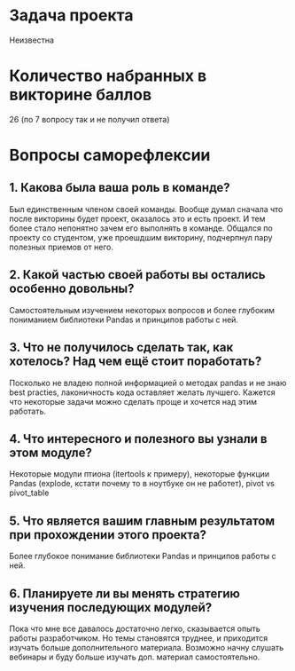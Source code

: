 # Задача проекта

Неизвестна

# Количество набранных в викторине баллов

26 (по 7 вопросу так и не получил ответа)

# Вопросы саморефлексии
## 1. Какова была ваша роль в команде?
Был единственным членом своей команды. Вообще думал сначала что после викторины будет проект, оказалось это и есть проект. И тем более стало непонятно зачем его выполнять в команде.
Общался по проекту со студентом, уже проешдшим викторину, подчерпнул пару полезных приемов от него.
## 2. Какой частью своей работы вы остались особенно довольны?
Самостоятельным изучением некоторых вопросов и более глубоким пониманием библиотеки Pandas и принципов работы с ней.
## 3. Что не получилось сделать так, как хотелось? Над чем ещё стоит поработать?
Посколько не владею полной информацией о методах pandas и не знаю best practies, лаконичность кода оставляет желать лучшего. Кажется что некоторые задачи можно сделать проще и хочется над этим работать.
## 4. Что интересного и полезного вы узнали в этом модуле?
Некоторые модули птиона (itertools к примеру), некоторые функции Pandas (explode, кстати почему то в ноутбуке он не работет), pivot vs pivot_table
## 5. Что является вашим главным результатом при прохождении этого проекта?
Более глубокое понимание библиотеки Pandas и принципов работы с ней.
## 6. Планируете ли вы менять стратегию изучения последующих модулей?
Пока что мне все давалось достаточно легко, сказывается опыть работы разработчиком. Но темы становятся труднее, и приходится изучать больше дополнительного материала.
Возможно начну слушать вебинары и буду больше изучать доп. материал самостоятельно.